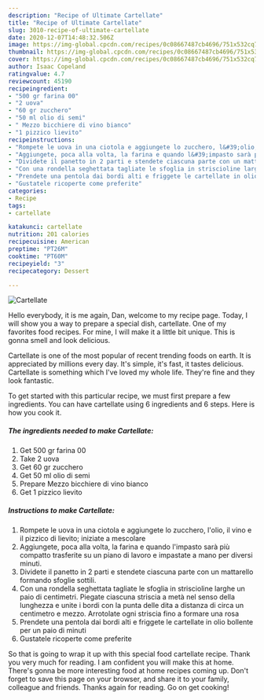 ```yaml
---
description: "Recipe of Ultimate Cartellate"
title: "Recipe of Ultimate Cartellate"
slug: 3010-recipe-of-ultimate-cartellate
date: 2020-12-07T14:48:32.506Z
image: https://img-global.cpcdn.com/recipes/0c08667487cb4696/751x532cq70/cartellate-recipe-main-photo.jpg
thumbnail: https://img-global.cpcdn.com/recipes/0c08667487cb4696/751x532cq70/cartellate-recipe-main-photo.jpg
cover: https://img-global.cpcdn.com/recipes/0c08667487cb4696/751x532cq70/cartellate-recipe-main-photo.jpg
author: Isaac Copeland
ratingvalue: 4.7
reviewcount: 45190
recipeingredient:
- "500 gr farina 00"
- "2 uova"
- "60 gr zucchero"
- "50 ml olio di semi"
- " Mezzo bicchiere di vino bianco"
- "1 pizzico lievito"
recipeinstructions:
- "Rompete le uova in una ciotola e aggiungete lo zucchero, l&#39;olio, il vino e il pizzico di lievito; iniziate a mescolare"
- "Aggiungete, poca alla volta, la farina e quando l&#39;impasto sarà più compatto trasferite su un piano di lavoro e impastate a mano per diversi minuti."
- "Dividete il panetto in 2 parti e stendete ciascuna parte con un mattarello formando sfoglie sottili."
- "Con una rondella seghettata tagliate le sfoglia in striscioline larghe un paio di centimetri. Piegate ciascuna striscia a metà nel senso della lunghezza e unite i bordi con la punta delle dita a distanza di circa un centimetro e mezzo. Arrotolate ogni striscia fino a formare una rosa"
- "Prendete una pentola dai bordi alti e friggete le cartellate in olio bollente per un paio di minuti"
- "Gustatele ricoperte come preferite"
categories:
- Recipe
tags:
- cartellate

katakunci: cartellate 
nutrition: 201 calories
recipecuisine: American
preptime: "PT26M"
cooktime: "PT60M"
recipeyield: "3"
recipecategory: Dessert

---
```



![Cartellate](https://img-global.cpcdn.com/recipes/0c08667487cb4696/751x532cq70/cartellate-recipe-main-photo.jpg)

Hello everybody, it is me again, Dan, welcome to my recipe page. Today, I will show you a way to prepare a special dish, cartellate. One of my favorites food recipes. For mine, I will make it a little bit unique. This is gonna smell and look delicious.



Cartellate is one of the most popular of recent trending foods on earth. It is appreciated by millions every day. It's simple, it's fast, it tastes delicious. Cartellate is something which I've loved my whole life. They're fine and they look fantastic.


To get started with this particular recipe, we must first prepare a few ingredients. You can have cartellate using 6 ingredients and 6 steps. Here is how you cook it.

<!--inarticleads1-->

##### The ingredients needed to make Cartellate:

1. Get 500 gr farina 00
1. Take 2 uova
1. Get 60 gr zucchero
1. Get 50 ml olio di semi
1. Prepare  Mezzo bicchiere di vino bianco
1. Get 1 pizzico lievito




<!--inarticleads2-->

##### Instructions to make Cartellate:

1. Rompete le uova in una ciotola e aggiungete lo zucchero, l&#39;olio, il vino e il pizzico di lievito; iniziate a mescolare
1. Aggiungete, poca alla volta, la farina e quando l&#39;impasto sarà più compatto trasferite su un piano di lavoro e impastate a mano per diversi minuti.
1. Dividete il panetto in 2 parti e stendete ciascuna parte con un mattarello formando sfoglie sottili.
1. Con una rondella seghettata tagliate le sfoglia in striscioline larghe un paio di centimetri. Piegate ciascuna striscia a metà nel senso della lunghezza e unite i bordi con la punta delle dita a distanza di circa un centimetro e mezzo. Arrotolate ogni striscia fino a formare una rosa
1. Prendete una pentola dai bordi alti e friggete le cartellate in olio bollente per un paio di minuti
1. Gustatele ricoperte come preferite




So that is going to wrap it up with this special food cartellate recipe. Thank you very much for reading. I am confident you will make this at home. There's gonna be more interesting food at home recipes coming up. Don't forget to save this page on your browser, and share it to your family, colleague and friends. Thanks again for reading. Go on get cooking!
